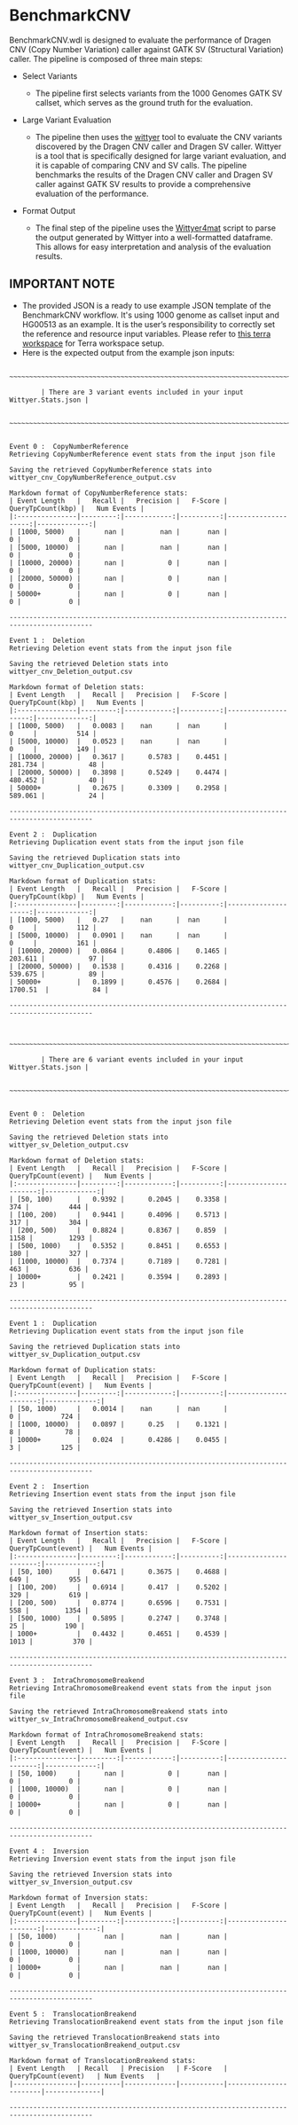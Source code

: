 # BenchmarkCNV
BenchmarkCNV.wdl is designed to evaluate the performance of Dragen CNV (Copy Number Variation) caller against GATK SV (Structural Variation) caller. 
The pipeline is composed of three main steps:

* Select Variants
  * The pipeline first selects variants from the 1000 Genomes GATK SV callset, which serves as the ground truth for the evaluation.

* Large Variant Evaluation
  * The pipeline then uses the [wittyer](https://github.com/Illumina/witty.er) tool to evaluate the CNV variants discovered by the Dragen CNV caller and Dragen SV caller. 
  Wittyer is a tool that is specifically designed for large variant evaluation, and it is capable of comparing CNV and SV calls. 
  The pipeline benchmarks the results of the Dragen CNV caller and Dragen SV caller against GATK SV results to provide a comprehensive evaluation of the performance.

* Format Output
  * The final step of the pipeline uses the [Wittyer4mat](https://github.com/broadinstitute/TAG/pull/1567) script to parse the output generated by Wittyer into a well-formatted dataframe. 
  This allows for easy interpretation and analysis of the evaluation results.

## IMPORTANT NOTE
* The provided JSON is a ready to use example JSON template of the BenchmarkCNV workflow. It's using 1000 genome as callset input and HG00513 as an example. 
It is the user’s responsibility to correctly set the reference and resource input variables. Please refer to [this terra
workspace](https://app.terra.bio/#workspaces/broadtagteam/tag1455_Dragen_CNV_Caller_Validaton) for Terra workspace setup.
* Here is the expected output from the example json inputs:
```
        ~~~~~~~~~~~~~~~~~~~~~~~~~~~~~~~~~~~~~~~~~~~~~~~~~~~~~~~~~~~~~~~~~~~~~~~~

        | There are 3 variant events included in your input Wittyer.Stats.json |

        ~~~~~~~~~~~~~~~~~~~~~~~~~~~~~~~~~~~~~~~~~~~~~~~~~~~~~~~~~~~~~~~~~~~~~~~~

    
Event 0 :  CopyNumberReference
Retrieving CopyNumberReference event stats from the input json file

Saving the retrieved CopyNumberReference stats into wittyer_cnv_CopyNumberReference_output.csv 

Markdown format of CopyNumberReference stats:
| Event Length   |   Recall |   Precision |   F-Score |   QueryTpCount(kbp) |   Num Events |
|:---------------|---------:|------------:|----------:|--------------------:|-------------:|
| [1000, 5000)   |      nan |         nan |       nan |                   0 |            0 |
| [5000, 10000)  |      nan |         nan |       nan |                   0 |            0 |
| [10000, 20000) |      nan |           0 |       nan |                   0 |            0 |
| [20000, 50000) |      nan |           0 |       nan |                   0 |            0 |
| 50000+         |      nan |           0 |       nan |                   0 |            0 |

-------------------------------------------------------------------------------------------

Event 1 :  Deletion
Retrieving Deletion event stats from the input json file

Saving the retrieved Deletion stats into wittyer_cnv_Deletion_output.csv 

Markdown format of Deletion stats:
| Event Length   |   Recall |   Precision |   F-Score |   QueryTpCount(kbp) |   Num Events |
|:---------------|---------:|------------:|----------:|--------------------:|-------------:|
| [1000, 5000)   |   0.0083 |    nan      |  nan      |               0     |          514 |
| [5000, 10000)  |   0.0523 |    nan      |  nan      |               0     |          149 |
| [10000, 20000) |   0.3617 |      0.5783 |    0.4451 |             281.734 |           48 |
| [20000, 50000) |   0.3898 |      0.5249 |    0.4474 |             480.452 |           40 |
| 50000+         |   0.2675 |      0.3309 |    0.2958 |             589.061 |           24 |

-------------------------------------------------------------------------------------------

Event 2 :  Duplication
Retrieving Duplication event stats from the input json file

Saving the retrieved Duplication stats into wittyer_cnv_Duplication_output.csv 

Markdown format of Duplication stats:
| Event Length   |   Recall |   Precision |   F-Score |   QueryTpCount(kbp) |   Num Events |
|:---------------|---------:|------------:|----------:|--------------------:|-------------:|
| [1000, 5000)   |   0.27   |    nan      |  nan      |               0     |          112 |
| [5000, 10000)  |   0.0901 |    nan      |  nan      |               0     |          161 |
| [10000, 20000) |   0.0864 |      0.4806 |    0.1465 |             203.611 |           97 |
| [20000, 50000) |   0.1538 |      0.4316 |    0.2268 |             539.675 |           89 |
| 50000+         |   0.1899 |      0.4576 |    0.2684 |            1700.51  |           84 |

-------------------------------------------------------------------------------------------


        ~~~~~~~~~~~~~~~~~~~~~~~~~~~~~~~~~~~~~~~~~~~~~~~~~~~~~~~~~~~~~~~~~~~~~~~~

        | There are 6 variant events included in your input Wittyer.Stats.json |

        ~~~~~~~~~~~~~~~~~~~~~~~~~~~~~~~~~~~~~~~~~~~~~~~~~~~~~~~~~~~~~~~~~~~~~~~~

    
Event 0 :  Deletion
Retrieving Deletion event stats from the input json file

Saving the retrieved Deletion stats into wittyer_sv_Deletion_output.csv 

Markdown format of Deletion stats:
| Event Length   |   Recall |   Precision |   F-Score |   QueryTpCount(event) |   Num Events |
|:---------------|---------:|------------:|----------:|----------------------:|-------------:|
| [50, 100)      |   0.9392 |      0.2045 |    0.3358 |                   374 |          444 |
| [100, 200)     |   0.9441 |      0.4096 |    0.5713 |                   317 |          304 |
| [200, 500)     |   0.8824 |      0.8367 |    0.859  |                  1158 |         1293 |
| [500, 1000)    |   0.5352 |      0.8451 |    0.6553 |                   180 |          327 |
| [1000, 10000)  |   0.7374 |      0.7189 |    0.7281 |                   463 |          636 |
| 10000+         |   0.2421 |      0.3594 |    0.2893 |                    23 |           95 |

-------------------------------------------------------------------------------------------

Event 1 :  Duplication
Retrieving Duplication event stats from the input json file

Saving the retrieved Duplication stats into wittyer_sv_Duplication_output.csv 

Markdown format of Duplication stats:
| Event Length   |   Recall |   Precision |   F-Score |   QueryTpCount(event) |   Num Events |
|:---------------|---------:|------------:|----------:|----------------------:|-------------:|
| [50, 1000)     |   0.0014 |    nan      |  nan      |                     0 |          724 |
| [1000, 10000)  |   0.0897 |      0.25   |    0.1321 |                     8 |           78 |
| 10000+         |   0.024  |      0.4286 |    0.0455 |                     3 |          125 |

-------------------------------------------------------------------------------------------

Event 2 :  Insertion
Retrieving Insertion event stats from the input json file

Saving the retrieved Insertion stats into wittyer_sv_Insertion_output.csv 

Markdown format of Insertion stats:
| Event Length   |   Recall |   Precision |   F-Score |   QueryTpCount(event) |   Num Events |
|:---------------|---------:|------------:|----------:|----------------------:|-------------:|
| [50, 100)      |   0.6471 |      0.3675 |    0.4688 |                   649 |          955 |
| [100, 200)     |   0.6914 |      0.417  |    0.5202 |                   329 |          619 |
| [200, 500)     |   0.8774 |      0.6596 |    0.7531 |                   558 |         1354 |
| [500, 1000)    |   0.5895 |      0.2747 |    0.3748 |                    25 |          190 |
| 1000+          |   0.4432 |      0.4651 |    0.4539 |                  1013 |          370 |

-------------------------------------------------------------------------------------------

Event 3 :  IntraChromosomeBreakend
Retrieving IntraChromosomeBreakend event stats from the input json file

Saving the retrieved IntraChromosomeBreakend stats into wittyer_sv_IntraChromosomeBreakend_output.csv 

Markdown format of IntraChromosomeBreakend stats:
| Event Length   |   Recall |   Precision |   F-Score |   QueryTpCount(event) |   Num Events |
|:---------------|---------:|------------:|----------:|----------------------:|-------------:|
| [50, 1000)     |      nan |           0 |       nan |                     0 |            0 |
| [1000, 10000)  |      nan |           0 |       nan |                     0 |            0 |
| 10000+         |      nan |           0 |       nan |                     0 |            0 |

-------------------------------------------------------------------------------------------

Event 4 :  Inversion
Retrieving Inversion event stats from the input json file

Saving the retrieved Inversion stats into wittyer_sv_Inversion_output.csv 

Markdown format of Inversion stats:
| Event Length   |   Recall |   Precision |   F-Score |   QueryTpCount(event) |   Num Events |
|:---------------|---------:|------------:|----------:|----------------------:|-------------:|
| [50, 1000)     |      nan |         nan |       nan |                     0 |            0 |
| [1000, 10000)  |      nan |         nan |       nan |                     0 |            0 |
| 10000+         |      nan |         nan |       nan |                     0 |            0 |

-------------------------------------------------------------------------------------------

Event 5 :  TranslocationBreakend
Retrieving TranslocationBreakend event stats from the input json file

Saving the retrieved TranslocationBreakend stats into wittyer_sv_TranslocationBreakend_output.csv 

Markdown format of TranslocationBreakend stats:
| Event Length   | Recall   | Precision   | F-Score   | QueryTpCount(event)   | Num Events   |
|----------------|----------|-------------|-----------|-----------------------|--------------|

-------------------------------------------------------------------------------------------
```
